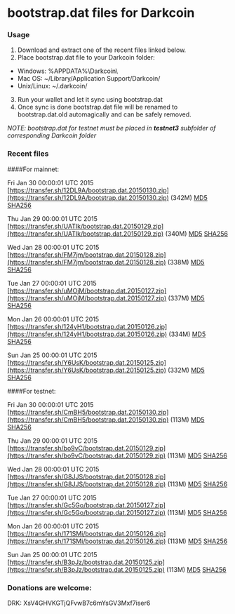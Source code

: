 # bootstrap.dat files for Darkcoin

### Usage

1. Download and extract one of the recent files linked below.
2. Place bootstrap.dat file to your Darkcoin folder:
 - Windows: %APPDATA%\Darkcoin\
 - Mac OS: ~/Library/Application Support/Darkcoin/
 - Unix/Linux: ~/.darkcoin/
3. Run your wallet and let it sync using bootstrap.dat
4. Once sync is done bootstrap.dat file will be renamed to bootstrap.dat.old automagically and can be safely removed.

_NOTE: bootstrap.dat for testnet must be placed in **testnet3** subfolder of corresponding Darkcoin folder_

### Recent files

####For mainnet:

Fri Jan 30 00:00:01 UTC 2015 [https://transfer.sh/12DL9A/bootstrap.dat.20150130.zip](https://transfer.sh/12DL9A/bootstrap.dat.20150130.zip) (342M) [MD5](https://transfer.sh/15C2Og/md5.txt) [SHA256](https://transfer.sh/a4VMA/sha256.txt)

Thu Jan 29 00:00:01 UTC 2015 [https://transfer.sh/UATIk/bootstrap.dat.20150129.zip](https://transfer.sh/UATIk/bootstrap.dat.20150129.zip) (340M) [MD5](https://transfer.sh/B9rPy/md5.txt) [SHA256](https://transfer.sh/M7Q1u/sha256.txt)

Wed Jan 28 00:00:01 UTC 2015 [https://transfer.sh/FM7jm/bootstrap.dat.20150128.zip](https://transfer.sh/FM7jm/bootstrap.dat.20150128.zip) (338M) [MD5](https://transfer.sh/1aeN7T/md5.txt) [SHA256](https://transfer.sh/B62lv/sha256.txt)

Tue Jan 27 00:00:01 UTC 2015 [https://transfer.sh/uMOjM/bootstrap.dat.20150127.zip](https://transfer.sh/uMOjM/bootstrap.dat.20150127.zip) (337M) [MD5](https://transfer.sh/14yVd4/md5.txt) [SHA256](https://transfer.sh/Jpf70/sha256.txt)

Mon Jan 26 00:00:01 UTC 2015 [https://transfer.sh/124yH1/bootstrap.dat.20150126.zip](https://transfer.sh/124yH1/bootstrap.dat.20150126.zip) (334M) [MD5](https://transfer.sh/J2zZs/md5.txt) [SHA256](https://transfer.sh/1b27wo/sha256.txt)

Sun Jan 25 00:00:01 UTC 2015 [https://transfer.sh/Y6UsK/bootstrap.dat.20150125.zip](https://transfer.sh/Y6UsK/bootstrap.dat.20150125.zip) (332M) [MD5](https://transfer.sh/CyJXC/md5.txt) [SHA256](https://transfer.sh/hXu45/sha256.txt)

####For testnet:

Fri Jan 30 00:00:01 UTC 2015 [https://transfer.sh/CmBH5/bootstrap.dat.20150130.zip](https://transfer.sh/CmBH5/bootstrap.dat.20150130.zip) (113M) [MD5](https://transfer.sh/5YqPj/md5.txt) [SHA256](https://transfer.sh/a08L2/sha256.txt)

Thu Jan 29 00:00:01 UTC 2015 [https://transfer.sh/bo9vC/bootstrap.dat.20150129.zip](https://transfer.sh/bo9vC/bootstrap.dat.20150129.zip) (113M) [MD5](https://transfer.sh/X8qR9/md5.txt) [SHA256](https://transfer.sh/E2pzP/sha256.txt)

Wed Jan 28 00:00:01 UTC 2015 [https://transfer.sh/G8JJS/bootstrap.dat.20150128.zip](https://transfer.sh/G8JJS/bootstrap.dat.20150128.zip) (113M) [MD5](https://transfer.sh/1bV6oi/md5.txt) [SHA256](https://transfer.sh/1aF6dP/sha256.txt)

Tue Jan 27 00:00:01 UTC 2015 [https://transfer.sh/Gc5Go/bootstrap.dat.20150127.zip](https://transfer.sh/Gc5Go/bootstrap.dat.20150127.zip) (113M) [MD5](https://transfer.sh/1h2BXX/md5.txt) [SHA256](https://transfer.sh/YivD3/sha256.txt)

Mon Jan 26 00:00:01 UTC 2015 [https://transfer.sh/171SMi/bootstrap.dat.20150126.zip](https://transfer.sh/171SMi/bootstrap.dat.20150126.zip) (113M) [MD5](https://transfer.sh/1ajC9b/md5.txt) [SHA256](https://transfer.sh/nufxM/sha256.txt)

Sun Jan 25 00:00:01 UTC 2015 [https://transfer.sh/B3pJz/bootstrap.dat.20150125.zip](https://transfer.sh/B3pJz/bootstrap.dat.20150125.zip) (113M) [MD5](https://transfer.sh/zuuQh/md5.txt) [SHA256](https://transfer.sh/nnu9y/sha256.txt)

### Donations are welcome:

DRK: XsV4GHVKGTjQFvwB7c6mYsGV3Mxf7iser6
